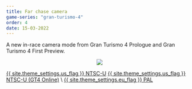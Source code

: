 ```yaml
---
title: Far chase camera
game-series: "gran-turismo-4"
order: 4
date: 15-03-2022
---
```


A new in-race camera mode from Gran Turismo 4 Prologue and Gran Turismo 4 First Preview.

<p class="mod-screenshot" align="center">
<a href="https://i.imgur.com/izsTmlP.jpg["><img src="https://i.imgur.com/izsTmlPl.jpg["></a>
</p>

<a href="https://github.com/CookiePLMonster/Console-Cheat-Codes/blob/master/PS2/Gran%20Turismo%204/Far%20chase%20camera/77E61C8A_farchasecam.pnach" class="button" role="button" target="_blank">{{ site.theme_settings.us_flag }} NTSC-U</a>
<a href="https://github.com/CookiePLMonster/Console-Cheat-Codes/blob/master/PS2/Gran%20Turismo%204%20Online/Far%20chase%20camera/32A1C752_farchasecam.pnach" class="button" role="button" target="_blank">{{ site.theme_settings.us_flag }} NTSC-U (GT4 Online)</a> \\
<a href="https://github.com/CookiePLMonster/Console-Cheat-Codes/blob/master/PS2/Gran%20Turismo%204/Far%20chase%20camera/44A61C8F_farchasecam.pnach" class="button" role="button" target="_blank">{{ site.theme_settings.eu_flag }} PAL</a>
